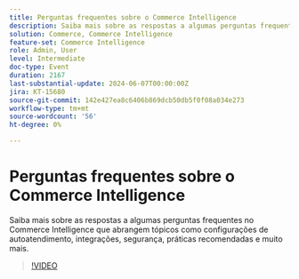 ```yaml
---
title: Perguntas frequentes sobre o Commerce Intelligence
description: Saiba mais sobre as respostas a algumas perguntas frequentes no Commerce Intelligence que abrangem tópicos como configurações de autoatendimento, integrações, segurança, práticas recomendadas e muito mais.
solution: Commerce, Commerce Intelligence
feature-set: Commerce Intelligence
role: Admin, User
level: Intermediate
doc-type: Event
duration: 2167
last-substantial-update: 2024-06-07T00:00:00Z
jira: KT-15680
source-git-commit: 142e427ea8c6406b869dcb50db5f0f08a034e273
workflow-type: tm+mt
source-wordcount: '56'
ht-degree: 0%

---
```



# Perguntas frequentes sobre o Commerce Intelligence

Saiba mais sobre as respostas a algumas perguntas frequentes no Commerce Intelligence que abrangem tópicos como configurações de autoatendimento, integrações, segurança, práticas recomendadas e muito mais.

>[!VIDEO](https://video.tv.adobe.com/v/3429617/?learn=on)